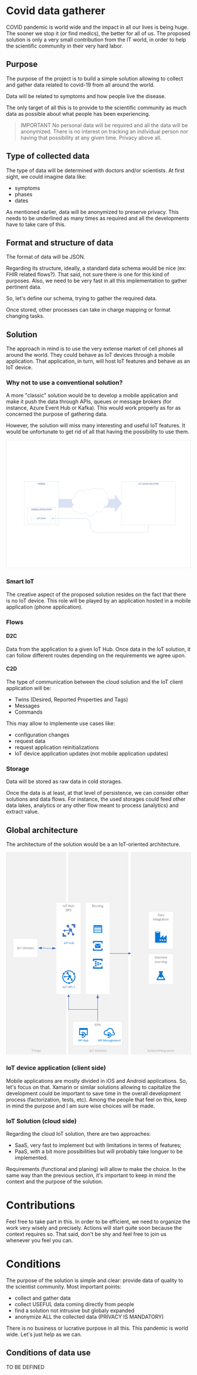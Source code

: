 # Covid data gatherer

COVID pandemic is world wide and the impact in all our lives is being huge.
The sooner we stop it (or find medics), the better for all of us.
The proposed solution is only a very small contribution from the IT world, in order to help the scientific community in their very hard labor.

## Purpose
The purpose of the project is to build a simple solution allowing to collect and gather data related to covid-19 from all around the world.

Data will be related to symptoms and how people live the disease.

The only target of all this is to provide to the scientific community as much data as possible about what people has been experiencing.

> IMPORTANT
> No personal data will be required and all the data will be anonymized.
> There is no interest on tracking an individual person nor having that possibility at any given time. Privacy above all.

## Type of collected data
The type of data will be determined with doctors and/or scientists.
At first sight, we could imagine data like:
 - symptoms
 - phases
 - dates

As mentioned earlier, data will be anonymized to preserve privacy.
This needs to be underlined as many times as required and all the developments have to take care of this.

## Format and structure of data
The format of data will be JSON.

Regarding its structure, ideally, a standard data schema would be nice (ex: FHIR related flows?).
That said, not sure there is one for this kind of purposes. Also, we need to be very fast in all this implementation to gather pertinent data.

So, let's define our schema, trying to gather the required data.

Once stored, other processes can take in charge mapping or format changing tasks.

## Solution
The approach in mind is to use the very extense market of cell phones all around the world. They could behave as IoT devices through a mobile application.
That application, in turn, will host IoT features and behave as an IoT device.


### Why not to use a conventional solution?
A more "classic" solution would be to develop a mobile application and make it push the data through APIs, queues or message brokers (for instance, Azure Event Hub or Kafka). This would work properly as for as concerned the purpose of gathering data.

However, the solution will miss many interesting and useful IoT features. It would be unfortunate to get rid of all that having the possibility to use them.

![Glogal diagram](media/Global.png "Global diagram")

### Smart IoT
The creative aspect of the proposed solution resides on the fact that there is no IoT device. This role will be played by an application hosted in a mobile application (phone application).

### Flows
#### D2C
Data from the application to a given IoT Hub.
Once data in the IoT solution, it can follow different routes depending on the requirements we agree upon.

#### C2D
The type of communication between the cloud solution and the IoT client application will be:
 - Twins (Desired, Reported Properties and Tags)
 - Messages
 - Commands

This may allow to implemente use cases like:
 - configuration changes
 - request data
 - request application reinitializations
 - IoT device application updates (not mobile application updates)

### Storage
Data will be stored as raw data in cold storages.

Once the data is at least, at that level of persistence, we can consider other solutions and data flows. For instance, the used storages could feed other data lakes, analytics or any other flow meant to process (analytics) and extract value.

## Global architecture
The architecture of the solution would be a an IoT-oriented architecture.

![IoT solution general diagram](media/IoTSolutionGeneralDiagram.png "IoT solution general diagram")

### IoT device application (client side)
Mobile applications are mostly divided in iOS and Android applications.
So, let's focus on that.
Xamarin or similar solutions allowing to capitalize the development could be important to save time in the overall development process (factorization, tests, etc).
Among the people that feel on this, keep in mind the purpose and I am sure wise choices will be made.

### IoT Solution (cloud side)
Regarding the cloud IoT solution, there are two approaches:
 - SaaS, very fast to implement but with limitations in terms of features;
 - PaaS, with a bit more possibilities but will probably take longuer to be implemented.

Requirements (functional and planing) will allow to make the choice.
In the same way than the previous section, it's important to keep in mind the context and the purpose of the solution.

# Contributions
Feel free to take part in this.
In order to be efficient, we need to organize the work very wisely and precisely.
Actions will start quite soon because the context requires so. That said, don't be shy and feel free to join us whenever you feel you can.

# Conditions
The purpose of the solution is simple and clear: provide data of quality to the scientist community.
Most important points:
 - collect and gather data
 - collect USEFUL data coming directly from people
 - find a solution not intrusive but globaly expanded
 - anonymize ALL the collected data (PRIVACY IS MANDATORY)

There is no business or lucrative purpose in all this.
This pandemic is world wide. Let's just help as we can.

## Conditions of data use
TO BE DEFINED
